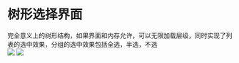 树形选择界面
===

完全意义上的树形结构，如果界面和内存允许，可以无限加载层级，同时实现了列表的选中效果，分组的选中效果包括全选，半选，不选<br>
![](hhttps://github.com/shmmzi/OutlineView/blob/master/17005e0bd920bef90e3e975e50b79953.png) 
![](https://github.com/shmmzi/OutlineView/blob/master/af37f0c1bc886c83bfb52fd2a2fd9528.png) 
